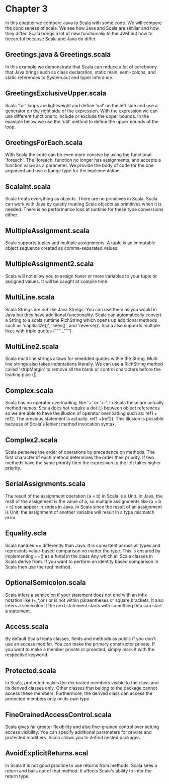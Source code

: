 # Chapter 3
In this chapter we compare Java to Scala with some code. We will compare the conciseness of scala. We see how Java and Scala are similar and how they differ. Scala brings a lot of new functionaliy to the JVM but how to becareful because Scala and Java do differ.

## Greetings.java & Greetings.scala
In this example we demonstrate that Scala can reduce a lot of cerefmony that Java brings such as class declaration, static main, semi-colons, and static references to System.out and typer inferance.

## GreetingsExclusiveUpper.scala
Scala 'for' loops are lightweight and define 'val' on the left side and use a generator on the right side of the expression. With the expression we can use different functions to include or exclude the upper bounds. In the example below we use the 'util' method to define the upper bounds of the loop.

## GreetingsForEach.scala
With Scala the code can be even more concise by using the functional 'foreach'. The 'foreach' function no longer has assignments, and accepts a function value as a parameter. We provide the body of code for the one argument and use a Range type for the implementation.

## ScalaInt.scala
Scala treats everything as objects. There are no primitives in Scala. Scala can work with Java by quietly treating Scala objects as primitives when it is needed. There is no performance loss at runtime for these type conversions either.

## MultipleAssignment.scala
Scala supports tuples and multiple assignments. A tuple is an immutable object sequence created as comma-seperated values.

## MultipleAssignment2.scala
Scala will not allow you to assign fewer or more variables to your tuple or assigned values. It will be caught at compile time.

## MultiLine.scala
Scala Strings are not like Java Strings. You can use them as you would in Java but they have additional functionality. Scala can automatically convert a String to a scala.runtime.RichString which opens up additional methods such as 'capitialize()', 'lines()', and 'reverse()'. Scala also supports multiple likes with triple quotes ("""...""").

## MultiLine2.scala
Scala multi line strings allows for emedded quotes within the String. Multi line strings also takes indentations literally. We can use a RichString method called 'stripMargin' to remove all the blank or control characters before the leading pipe (|).

## Complex.scala
Scala has no operator overloading, like '+' or '+-'. In Scala these are actually method names. Scala does not require a dot (.) between object references so we are able to have the illusion of operator overloading such as: ref1 + ref2. The previous statement is actually: ref1.+(ref2). This illusion is possible because of Scala's lenient method invocation syntax.

## Complex2.scala
Scala perseves the order of operations by precedence on methods. The first character of each method determines the order their priority. If two methods have the same pirority then the expression to the left takes higher priority.

## SerialAssignments.scala
The result of the assignment operation (a = b) in Scala is a Unit. In Java, the reslt of the assignment is the value of a, so multiple assignments like (a = b = c) can appear in series in Java. In Scala since the result of an assignment is Unit, the assignment of another variable will result in a type mismatch error.

## Equality.scla
Scala handles == differently than Java. It is consistent across all types and represents value-based comparison no matter the type. This is ensured by implementing ==() as a funal in the class Any which all Scala classes in Scala derive from. If you want to perform an identity based comparison in Scala then use the (eq) method.

## OptionalSemicolon.scala
Scala infers a semicolon if your statement does not end with an infix notation like (+,*,or.) or is not within paraentheses or square brackets. It also infers a semicolon if the next statement starts with something thta can start a statement.

## Access.scala
By default Scala treats classes, fields and methods as public if you don't use an access modifer. You can make the primary constructor private. If you want to make a member private or proected, simply mark it with the respective keyworld.

## Protected.scala
In Scala, protected makes the decorated members visible to the class and its derived classes only. Other classes that belong to the package cannot access these members. Furthermore, the derived class can access the protected members only on its own type.

## FineGrainedAccessControl.scala
Scala gives far greater flexibility and also fine-grained control over setting access visibility. You can specify additional parameters for private and protected modifiers. Scala allows you to defind nested packages.

## AvoidExplicitReturns.scal
In Scala it is not good practice to use returns from methods. Scala sees a return and bails out of that method. It affects Scala's ability to infer the return type.
